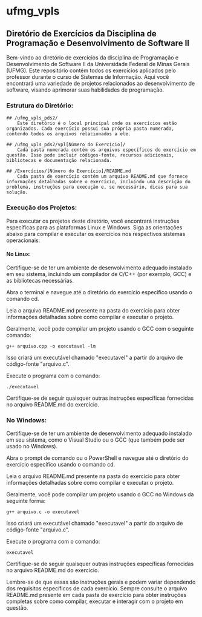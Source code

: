 # ufmg_vpls

## Diretório de Exercícios da Disciplina de Programação e Desenvolvimento de Software II

Bem-vindo ao diretório de exercícios da disciplina de Programação e Desenvolvimento de Software II da Universidade Federal de Minas Gerais (UFMG). Este repositório contém todos os exercícios aplicados pelo professor durante o curso de Sistemas de Informação. Aqui você encontrará uma variedade de projetos relacionados ao desenvolvimento de software, visando aprimorar suas habilidades de programação.

### Estrutura do Diretório:

    ## /ufmg_vpls_pds2/
        Este diretório é o local principal onde os exercícios estão organizados. Cada exercício possui sua própria pasta numerada, contendo todos os arquivos relacionados a ele.

    ## /ufmg_vpls_pds2/vpl[Número do Exercício]/
        Cada pasta numerada contém os arquivos específicos do exercício em questão. Isso pode incluir códigos-fonte, recursos adicionais, bibliotecas e documentação relacionada.

    ## /Exercícios/[Número do Exercício]/README.md
        Cada pasta de exercício contém um arquivo README.md que fornece informações detalhadas sobre o exercício, incluindo uma descrição do problema, instruções para execução e, se necessário, dicas para sua solução.

### Execução dos Projetos:

Para executar os projetos deste diretório, você encontrará instruções específicas para as plataformas Linux e Windows. Siga as orientações abaixo para compilar e executar os exercícios nos respectivos sistemas operacionais:

#### No Linux:

Certifique-se de ter um ambiente de desenvolvimento adequado instalado em seu sistema, incluindo um compilador de C/C++ (por exemplo, GCC) e as bibliotecas necessárias.

Abra o terminal e navegue até o diretório do exercício específico usando o comando cd.

Leia o arquivo README.md presente na pasta do exercício para obter informações detalhadas sobre como compilar e executar o projeto.

Geralmente, você pode compilar um projeto usando o GCC com o seguinte comando:

    g++ arquivo.cpp -o executavel -lm

Isso criará um executável chamado "executavel" a partir do arquivo de código-fonte "arquivo.c".

Execute o programa com o comando:

    ./executavel

Certifique-se de seguir quaisquer outras instruções específicas fornecidas no arquivo README.md do exercício.

### No Windows:

Certifique-se de ter um ambiente de desenvolvimento adequado instalado em seu sistema, como o Visual Studio ou o GCC (que também pode ser usado no Windows).

Abra o prompt de comando ou o PowerShell e navegue até o diretório do exercício específico usando o comando cd.

Leia o arquivo README.md presente na pasta do exercício para obter informações detalhadas sobre como compilar e executar o projeto.

Geralmente, você pode compilar um projeto usando o GCC no Windows da seguinte forma:

    g++ arquivo.c -o executavel

Isso criará um executável chamado "executavel" a partir do arquivo de código-fonte "arquivo.c".

Execute o programa com o comando:

    executavel

Certifique-se de seguir quaisquer outras instruções específicas fornecidas no arquivo README.md do exercício.

Lembre-se de que essas são instruções gerais e podem variar dependendo dos requisitos específicos de cada exercício. Sempre consulte o arquivo README.md presente em cada pasta de exercício para obter instruções completas sobre como compilar, executar e interagir com o projeto em questão.